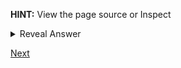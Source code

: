 **HINT:** View the page source or Inspect

<details>
  <summary> Reveal Answer </summary>
  
  Check the comments in page source.
  
</details>

[Next](../Mission2/)
